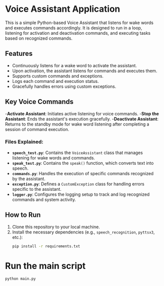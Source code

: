 # Voice Assistant Application
This is a simple Python-based Voice Assistant that listens for wake words and executes commands accordingly. It is designed to run in a loop, listening for activation and deactivation commands, and executing tasks based on recognized commands.

## Features
- Continuously listens for a wake word to activate the assistant.
- Upon activation, the assistant listens for commands and executes them.
- Supports custom commands and exceptions.
- Logs each command and execution status.
- Gracefully handles errors using custom exceptions.

## Key Voice Commands
-**Activate Assistant**: Initiates active listening for voice commands.
-**Stop the Assistant**: Ends the assistant's execution gracefully.
-**Deactivate Assistant**: Returns to the standby mode for wake word listening after completing a session of command execution.

### Files Explained:

- **`speech_test.py`**: Contains the `VoiceAssistant` class that manages listening for wake words and commands.
- **`speak_test.py`**: Contains the `speak()` function, which converts text into speech.
- **`commands.py`**: Handles the execution of specific commands recognized by the assistant.
- **`exception.py`**: Defines a `CustomException` class for handling errors specific to the assistant.
- **`logger.py`**: Configures the logging setup to track and log recognized commands and system activity.

## How to Run

1. Clone this repository to your local machine.
2. Install the necessary dependencies (e.g., `speech_recognition`, `pyttsx3`, etc.):
   ```bash
   pip install -r requirements.txt

# Run the main script
   ```bash
   python main.py
